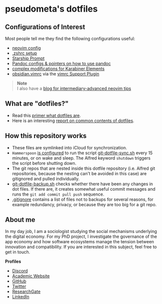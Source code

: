 # pseudometa's dotfiles

## Configurations of Interest
Most people tell me they find the following configurations useful:
- [neovim config](/nvim)
- [.zshrc setup](/zsh)
- [Starship Prompt](/starship/starship-alacritty.toml)
- [Pandoc configs & pointers on how to use pandoc](/pandoc)
- [complex modifications for Karabiner Elements](/karabiner)
- [obsidian.vimrc](obsidian-vim/obsidian.vimrc) via the [vimrc Support Plugin](https://obsidian.md/plugins?id=obsidian-vimrc-support)

> __Note__  
> I also have a [blog for intermediary-advanced neovim tips](https://nanotipsforvim.prose.sh/)

## What are "dotfiles?"
- Read this [primer what dotfiles are](https://www.freecodecamp.org/news/dotfiles-what-is-a-dot-file-and-how-to-create-it-in-mac-and-linux/).
- Here is an interesting [report on common contents of dotfiles](https://github.com/Kharacternyk/dotcommon).

## How this repository works
- These files are symlinked into iCloud for synchronization.
- `Hammerspoon` [is configured](hammerspoon/system-and-cron.lua) to run the script [git-dotfile-sync.sh](git-dotfile-sync.sh) every 15 minutes, or on wake and sleep. The Alfred keyword `shutdown` triggers the script before shutting down.
- The git repos that are nested inside this dotfile repository (i.e. Alfred git repositories, because the nesting can't be avoided in this case) are gitignored and pulled individually.
- [git-dotfile-backup.sh](git-dotfile-backup.sh) checks whether there have been any changes in dot files. If there are, it creates somewhat useful commit messages and runs the `git add commit pull push` sequence.
- [.gitignore](.gitignore) contains a list of files not to backups for several reasons, for example redundancy, privacy, or because they are too big for a git repo.

<!-- vale Google.FirstPerson = NO --> <!-- vale Microsoft.FirstPerson = NO -->
## About me
In my day job, I am a sociologist studying the social mechanisms underlying the digital economy. For my PhD project, I investigate the governance of the app economy and how software ecosystems manage the tension between innovation and compatibility. If you are interested in this subject, feel free to get in touch.
<!-- vale Microsoft.Rule = YES --> <!-- vale Google.Rule = YES -->

__Profiles__
- [Discord](https://discordapp.com/users/462774483044794368/)
- [Academic Website](https://chris-grieser.de/)
- [GitHub](https://github.com/chrisgrieser/)
- [Twitter](https://twitter.com/pseudo_meta)
- [ResearchGate](https://www.researchgate.net/profile/Christopher-Grieser)
- [LinkedIn](https://www.linkedin.com/in/christopher-grieser-ba693b17a/)
